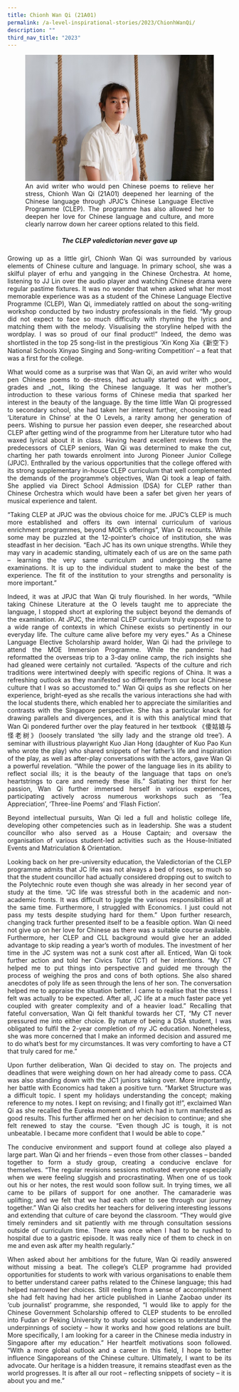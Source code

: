 ```yaml
---
title: Chionh Wan Qi (21A01)
permalink: /a-level-inspirational-stories/2023/ChionhWanQi/
description: ""
third_nav_title: "2023"
---
```

<div align=justify>

<figure>
<img src="/images/Accomplishment/2023/6Chionh Wan Qi.jpg">
<figcaption> An avid writer who would pen Chinese poems to relieve her stress, Chionh Wan Qi (21A01) deepened her learning of the Chinese language through JPJC’s Chinese Language Elective Programme (CLEP). The programme has also allowed her to deepen her love for Chinese language and culture, and more clearly narrow down her career options related to this field.</figcaption></figure>

<center><h5>The CLEP valedictorian never gave up</center></h5>

<p>Growing up as a little girl, Chionh Wan Qi was surrounded by various elements of Chinese culture and language. In primary school, she was a skilful player of erhu and yangqing in the Chinese Orchestra. At home, listening to JJ Lin over the audio player and watching Chinese drama were regular pastime fixtures. It was no wonder that when asked what her most memorable experience was as a student of the Chinese Language Elective Programme (CLEP), Wan Qi, immediately rattled on about the song-writing workshop conducted by two industry professionals in the field. “My group did not expect to face so much difficulty with rhyming the lyrics and matching them with the melody. Visualising the storyline helped with the wordplay. I was so proud of our final product!” Indeed, the demo was shortlisted in the top 25 song-list in the prestigious ‘Xin Kong Xia《新空下》National Schools Xinyao Singing and Song-writing Competition’ – a feat that was a first for the college.</p>

<p>What would come as a surprise was that Wan Qi, an avid writer who would pen Chinese poems to de-stress, had actually started out with _poor_ grades and _not_ liking the Chinese language. It was her mother’s introduction to these various forms of Chinese media that sparked her interest in the beauty of the language. By the time little Wan Qi progressed to secondary school, she had taken her interest further, choosing to read ‘Literature in Chinse’ at the O Levels, a rarity among her generation of peers. Wishing to pursue her passion even deeper, she researched about CLEP after getting wind of the programme from her Literature tutor who had waxed lyrical about it in class. Having heard excellent reviews from the predecessors of CLEP seniors, Wan Qi was determined to make the cut, charting her path towards enrolment into Jurong Pioneer Junior College (JPJC). Enthralled by the various opportunities that the college offered with its strong supplementary in-house CLEP curriculum that well complemented the demands of the programme’s objectives, Wan Qi took a leap of faith. She applied via Direct School Admission (DSA) for CLEP rather than Chinese Orchestra which would have been a safer bet given her years of musical experience and talent.</p>

“Taking CLEP at JPJC was the obvious choice for me. JPJC’s CLEP is much more established and offers its own internal curriculum of various enrichment programmes, beyond MOE’s offerings”, Wan Qi recounts. While some may be puzzled at the 12-pointer’s choice of institution, she was steadfast in her decision. “Each JC has its own unique strengths. While they may vary in academic standing, ultimately each of us are on the same path – learning the very same curriculum and undergoing the same examinations. It is up to the individual student to make the best of the experience. The fit of the institution to your strengths and personality is more important.”</p>

<p>Indeed, it was at JPJC that Wan Qi truly flourished. In her words, “While taking Chinese Literature at the O levels taught me to appreciate the language, I stopped short at exploring the subject beyond the demands of the examination. At JPJC, the internal CLEP curriculum truly exposed me to a wide range of contexts in which Chinese exists so pertinently in our everyday life. The culture came alive before my very eyes.” As a Chinese Language Elective Scholarship award holder, Wan Qi had the privilege to attend the MOE Immersion Programme. While the pandemic had reformatted the overseas trip to a 3-day online camp, the rich insights she had gleaned were certainly not curtailed. “Aspects of the culture and rich traditions were intertwined deeply with specific regions of China. It was a refreshing outlook as they manifested so differently from our local Chinese culture that I was so accustomed to.” Wan Qi quips as she reflects on her experience, bright-eyed as she recalls the various interactions she had with the local students there, which enabled her to appreciate the similarities and contrasts with the Singapore perspective. She has a particular knack for drawing parallels and divergences, and it is with this analytical mind that Wan Qi pondered further over the play featured in her textbook 《傻姑娘与怪老树》(loosely translated ‘the silly lady and the strange old tree’). A seminar with illustrious playwright Kuo Jian Hong (daughter of Kuo Pao Kun who wrote the play) who shared snippets of her father’s life and inspiration of the play, as well as after-play conversations with the actors, gave Wan Qi a powerful revelation. “While the power of the language lies in its ability to reflect social ills; it is the beauty of the language that taps on one’s heartstrings to care and remedy these ills.” Satiating her thirst for her passion, Wan Qi further immersed herself in various experiences, participating actively across numerous workshops such as ‘Tea Appreciation’, ‘Three-line Poems’ and ‘Flash Fiction’.</p>

<p>Beyond intellectual pursuits, Wan Qi led a full and holistic college life, developing other competencies such as in leadership. She was a student councillor who also served as a House Captain; and oversaw the organisation of various student-led activities such as the House-Initiated Events and Matriculation & Orientation.</p>

<p>Looking back on her pre-university education, the Valedictorian of the CLEP programme admits that JC life was not always a bed of roses, so much so that the student councillor had actually considered dropping out to switch to the Polytechnic route even though she was already in her second year of study at the time. “JC life was stressful both in the academic and non-academic fronts. It was difficult to juggle the various responsibilities all at the same time. Furthermore, I struggled with Economics. l just could not pass my tests despite studying hard for them.” Upon further research, changing track further presented itself to be a feasible option. Wan Qi need not give up on her love for Chinese as there was a suitable course available. Furthermore, her CLEP and CLL background would give her an added advantage to skip reading a year’s worth of modules. The investment of her time in the JC system was not a sunk cost after all. Enticed, Wan Qi took further action and told her Civics Tutor (CT) of her intentions. “My CT helped me to put things into perspective and guided me through the process of weighing the pros and cons of both options. She also shared anecdotes of poly life as seen through the lens of her son. The conversation helped me to appraise the situation better. I came to realise that the stress I felt was actually to be expected. After all, JC life at a much faster pace yet coupled with greater complexity and of a heavier load.” Recalling that fateful conversation, Wan Qi felt thankful towards her CT, “My CT never pressured me into either choice. By nature of being a DSA student, I was obligated to fulfil the 2-year completion of my JC education. Nonetheless, she was more concerned that I make an informed decision and assured me to do what’s best for my circumstances. It was very comforting to have a CT that truly cared for me.”</p>

<p>Upon further deliberation, Wan Qi decided to stay on. The projects and deadlines that were weighing down on her had already come to pass. CCA was also standing down with the JC1 juniors taking over. More importantly, her battle with Economics had taken a positive turn. “Market Structure was a difficult topic. I spent my holidays understanding the concept; making reference to my notes. I kept on revising; and I finally got it!”, exclaimed Wan Qi as she recalled the Eureka moment and which had in turn manifested as good results. This further affirmed her on her decision to continue; and she felt renewed to stay the course. “Even though JC is tough, it is not unbeatable. I became more confident that I would be able to cope.”</p>

<p>The conducive environment and support found at college also played a large part. Wan Qi and her friends – even those from other classes – banded together to form a study group, creating a conducive enclave for themselves. “The regular revisions sessions motivated everyone especially when we were feeling sluggish and procrastinating. When one of us took out his or her notes, the rest would soon follow suit. In trying times, we all came to be pillars of support for one another. The camaraderie was uplifting; and we felt that we had each other to see through our journey together.” Wan Qi also credits her teachers for delivering interesting lessons and extending that culture of care beyond the classroom. “They would give timely reminders and sit patiently with me through consultation sessions outside of curriculum time. There was once when I had to be rushed to hospital due to a gastric episode. It was really nice of them to check in on me and even ask after my health regularly.”</p>

<p>When asked about her ambitions for the future, Wan Qi readily answered without missing a beat. The college’s CLEP programme had provided opportunities for students to work with various organisations to enable them to better understand career paths related to the Chinese language; this had helped narrowed her choices. Still reeling from a sense of accomplishment she had felt having had her article published in Lianhe Zaobao under its ‘cub journalist’ programme, she responded, “I would like to apply for the Chinese Government Scholarship offered to CLEP students to be enrolled into Fudan or Peking University to study social sciences to understand the underpinnings of society – how it works and how good relations are built. More specifically, I am looking for a career in the Chinese media industry in Singapore after my education.” Her heartfelt motivations soon followed. “With a more global outlook and a career in this field, I hope to better influence Singaporeans of the Chinese culture. Ultimately, I want to be its advocate. Our heritage is a hidden treasure, it remains steadfast even as the world progresses. It is after all our root – reflecting snippets of society – it is about you and me.”	</p>